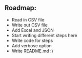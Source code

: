 ## Roadmap:
* Read in CSV file
* Write out CSV file
* Add Excel and JSON
* Start writing different steps here
* Write code for steps 
* Add verbose option
* Write README.md :)